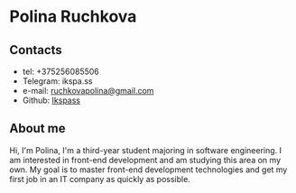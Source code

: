 # Polina Ruchkova

## Contacts
- tel: +375256085506
- Telegram: ikspa.ss
- e-mail: ruchkovapolina@gmail.com
- Github: [Ikspass](https://github.com/ikspass)

## About me
Hi, I'm Polina, I'm a third-year student majoring in software engineering. I am interested in front-end development and am studying this area on my own. My goal is to master front-end development technologies and get my first job in an IT company as quickly as possible.
